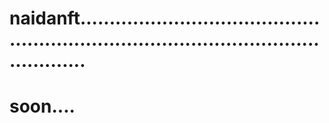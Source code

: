 # naidanft...........................................................................................................
# soon....

